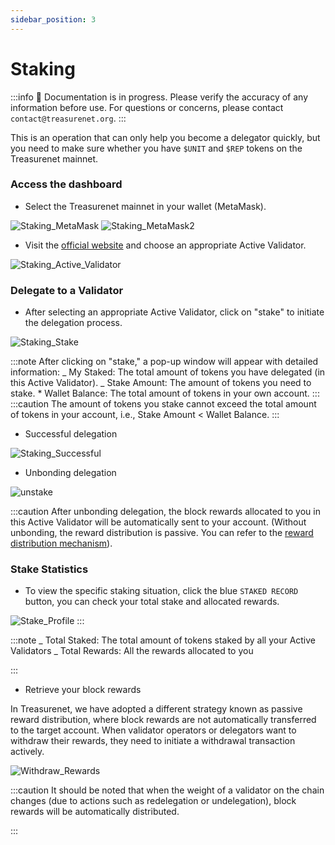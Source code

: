 ```yaml
---
sidebar_position: 3
---
```


# Staking

:::info
🚧 Documentation is in progress. Please verify the accuracy of any information before use. For questions or concerns, please contact `contact@treasurenet.org`.
:::

This is an operation that can only help you become a delegator quickly, but you need to make sure whether you have `$UNIT` and `$REP` tokens on the Treasurenet mainnet.

### Access the dashboard

- Select the Treasurenet mainnet in your wallet (MetaMask).

<div class="image-row">
  <img src="/img/docs/metamask.jpeg" alt="Staking_MetaMask" />
  <img src="/img/docs/metamask2.jpeg" alt="Staking_MetaMask2" />
</div>

- Visit the [official website](https://splatform.treasurenet.io/Stake/activeValidators) and choose an appropriate Active Validator.

![Staking_Active_Validator](/img/docs/Staking_Active_Validator.jpeg)

### Delegate to a Validator

- After selecting an appropriate Active Validator, click on "stake" to initiate the delegation process.

![Staking_Stake](/img/docs/Staking_tanchuang.jpeg)

:::note
After clicking on "stake," a pop-up window will appear with detailed information:
_ My Staked: The total amount of tokens you have delegated (in this Active Validator).
_ Stake Amount: The amount of tokens you need to stake. \* Wallet Balance: The total amount of tokens in your own account.
:::
:::caution
The amount of tokens you stake cannot exceed the total amount of tokens in your account, i.e., Stake Amount < Wallet Balance.
:::

- Successful delegation

![Staking_Successful](/img/docs/successful.jpeg)

- Unbonding delegation

![unstake](/img/docs/unstake.jpeg)

:::caution
After unbonding delegation, the block rewards allocated to you in this Active Validator will be automatically sent to your account. (Without unbonding, the reward distribution is passive. You can refer to the [reward distribution mechanism](../../protocolDevelopers/modules/distribution.md)).

### Stake Statistics

- To view the specific staking situation, click the blue `STAKED RECORD` button, you can check your total stake and allocated rewards.

![Stake_Profile](/img/docs/Stake_Profile.jpeg)
:::

:::note
_ Total Staked: The total amount of tokens staked by all your Active Validators
_ Total Rewards: All the rewards allocated to you

:::

- Retrieve your block rewards

In Treasurenet, we have adopted a different strategy known as passive reward distribution, where block rewards are not automatically transferred to the target account. When validator operators or delegators want to withdraw their rewards, they need to initiate a withdrawal transaction actively.

![Withdraw_Rewards](/img/docs/Withdraw_Rewards.jpeg)

:::caution
It should be noted that when the weight of a validator on the chain changes (due to actions such as redelegation or undelegation), block rewards will be automatically distributed.

:::
